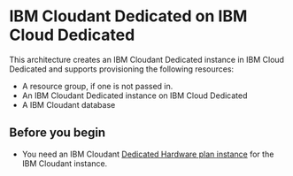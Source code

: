 # IBM Cloudant Dedicated on IBM Cloud Dedicated

This architecture creates an IBM Cloudant Dedicated instance in IBM Cloud Dedicated and supports provisioning the following resources:

- A resource group, if one is not passed in.
- An IBM Cloudant Dedicated instance on IBM Cloud Dedicated
- A IBM Cloudant database

## Before you begin

* You need an IBM Cloudant [Dedicated Hardware plan instance](https://cloud.ibm.com/docs/Cloudant?topic=Cloudant-ibm-cloud-dedicated) for the IBM Cloudant instance.
